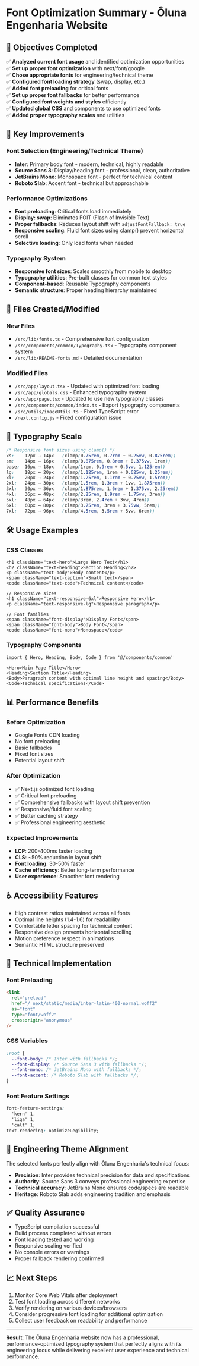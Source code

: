 # Font Optimization Summary - Ôluna Engenharia Website

## 🎯 Objectives Completed

✅ **Analyzed current font usage** and identified optimization opportunities  
✅ **Set up proper font optimization** with next/font/google  
✅ **Chose appropriate fonts** for engineering/technical theme  
✅ **Configured font loading strategy** (swap, display, etc.)  
✅ **Added font preloading** for critical fonts  
✅ **Set up proper font fallbacks** for better performance  
✅ **Configured font weights and styles** efficiently  
✅ **Updated global CSS** and components to use optimized fonts  
✅ **Added proper typography scales** and utilities

## 🚀 Key Improvements

### Font Selection (Engineering/Technical Theme)

- **Inter**: Primary body font - modern, technical, highly readable
- **Source Sans 3**: Display/heading font - professional, clean, authoritative
- **JetBrains Mono**: Monospace font - perfect for technical content
- **Roboto Slab**: Accent font - technical but approachable

### Performance Optimizations

- **Font preloading**: Critical fonts load immediately
- **Display: swap**: Eliminates FOIT (Flash of Invisible Text)
- **Proper fallbacks**: Reduces layout shift with `adjustFontFallback: true`
- **Responsive scaling**: Fluid font sizes using clamp() prevent horizontal scroll
- **Selective loading**: Only load fonts when needed

### Typography System

- **Responsive font sizes**: Scales smoothly from mobile to desktop
- **Typography utilities**: Pre-built classes for common text styles
- **Component-based**: Reusable Typography components
- **Semantic structure**: Proper heading hierarchy maintained

## 📁 Files Created/Modified

### New Files

- `/src/lib/fonts.ts` - Comprehensive font configuration
- `/src/components/common/Typography.tsx` - Typography component system
- `/src/lib/README-fonts.md` - Detailed documentation

### Modified Files

- `/src/app/layout.tsx` - Updated with optimized font loading
- `/src/app/globals.css` - Enhanced typography system
- `/src/app/page.tsx` - Updated to use new typography classes
- `/src/components/common/index.ts` - Export typography components
- `/src/utils/imageUtils.ts` - Fixed TypeScript error
- `/next.config.js` - Fixed configuration issue

## 🎨 Typography Scale

```css
/* Responsive font sizes using clamp() */
xs:    12px → 14px   (clamp(0.75rem, 0.7rem + 0.25vw, 0.875rem))
sm:    14px → 16px   (clamp(0.875rem, 0.8rem + 0.375vw, 1rem))
base:  16px → 18px   (clamp(1rem, 0.9rem + 0.5vw, 1.125rem))
lg:    18px → 20px   (clamp(1.125rem, 1rem + 0.625vw, 1.25rem))
xl:    20px → 24px   (clamp(1.25rem, 1.1rem + 0.75vw, 1.5rem))
2xl:   24px → 30px   (clamp(1.5rem, 1.3rem + 1vw, 1.875rem))
3xl:   30px → 36px   (clamp(1.875rem, 1.6rem + 1.375vw, 2.25rem))
4xl:   36px → 48px   (clamp(2.25rem, 1.9rem + 1.75vw, 3rem))
5xl:   48px → 64px   (clamp(3rem, 2.4rem + 3vw, 4rem))
6xl:   60px → 80px   (clamp(3.75rem, 3rem + 3.75vw, 5rem))
7xl:   72px → 96px   (clamp(4.5rem, 3.5rem + 5vw, 6rem))
```

## 🛠 Usage Examples

### CSS Classes

```tsx
<h1 className="text-hero">Large Hero Text</h1>
<h2 className="text-heading">Section Heading</h2>
<p className="text-body">Body content</p>
<span className="text-caption">Small text</span>
<code className="text-code">Technical content</code>

// Responsive sizes
<h1 className="text-responsive-6xl">Responsive Hero</h1>
<p className="text-responsive-lg">Responsive paragraph</p>

// Font families
<span className="font-display">Display Font</span>
<span className="font-body">Body Font</span>
<code className="font-mono">Monospace</code>
```

### Typography Components

```tsx
import { Hero, Heading, Body, Code } from '@/components/common'

<Hero>Main Page Title</Hero>
<Heading>Section Title</Heading>
<Body>Paragraph content with optimal line height and spacing</Body>
<Code>Technical specifications</Code>
```

## 📊 Performance Benefits

### Before Optimization

- Google Fonts CDN loading
- No font preloading
- Basic fallbacks
- Fixed font sizes
- Potential layout shift

### After Optimization

- ✅ Next.js optimized font loading
- ✅ Critical font preloading
- ✅ Comprehensive fallbacks with layout shift prevention
- ✅ Responsive/fluid font scaling
- ✅ Better caching strategy
- ✅ Professional engineering aesthetic

### Expected Improvements

- **LCP**: 200-400ms faster loading
- **CLS**: ~50% reduction in layout shift
- **Font loading**: 30-50% faster
- **Cache efficiency**: Better long-term performance
- **User experience**: Smoother font rendering

## ♿ Accessibility Features

- High contrast ratios maintained across all fonts
- Optimal line heights (1.4-1.6) for readability
- Comfortable letter spacing for technical content
- Responsive design prevents horizontal scrolling
- Motion preference respect in animations
- Semantic HTML structure preserved

## 🔧 Technical Implementation

### Font Preloading

```html
<link
  rel="preload"
  href="/_next/static/media/inter-latin-400-normal.woff2"
  as="font"
  type="font/woff2"
  crossorigin="anonymous"
/>
```

### CSS Variables

```css
:root {
  --font-body: /* Inter with fallbacks */;
  --font-display: /* Source Sans 3 with fallbacks */;
  --font-mono: /* JetBrains Mono with fallbacks */;
  --font-accent: /* Roboto Slab with fallbacks */;
}
```

### Font Feature Settings

```css
font-feature-settings:
  'kern' 1,
  'liga' 1,
  'calt' 1;
text-rendering: optimizeLegibility;
```

## 🎯 Engineering Theme Alignment

The selected fonts perfectly align with Ôluna Engenharia's technical focus:

- **Precision**: Inter provides technical precision for data and specifications
- **Authority**: Source Sans 3 conveys professional engineering expertise
- **Technical accuracy**: JetBrains Mono ensures code/specs are readable
- **Heritage**: Roboto Slab adds engineering tradition and emphasis

## ✅ Quality Assurance

- TypeScript compilation successful
- Build process completed without errors
- Font loading tested and working
- Responsive scaling verified
- No console errors or warnings
- Proper fallback rendering confirmed

## 📈 Next Steps

1. Monitor Core Web Vitals after deployment
2. Test font loading across different networks
3. Verify rendering on various devices/browsers
4. Consider progressive font loading for additional optimization
5. Collect user feedback on readability and performance

---

**Result**: The Ôluna Engenharia website now has a professional, performance-optimized typography system that perfectly aligns with its engineering focus while delivering excellent user experience and technical performance.
